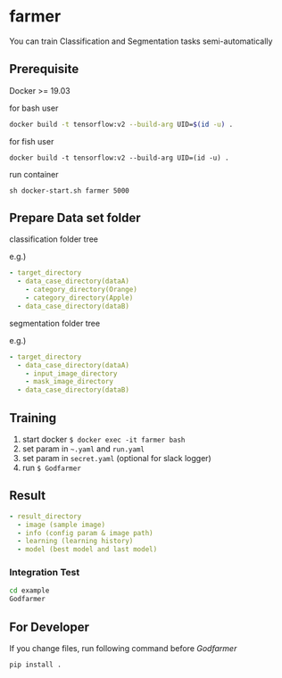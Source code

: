 # farmer

You can train Classification and Segmentation tasks semi-automatically

## Prerequisite

Docker >= 19.03

for bash user
```bash
docker build -t tensorflow:v2 --build-arg UID=$(id -u) .
```

for fish user
```fish
docker build -t tensorflow:v2 --build-arg UID=(id -u) .
```

run container
```
sh docker-start.sh farmer 5000
```

## Prepare Data set folder

classification folder tree

e.g.)

```yaml
- target_directory
  - data_case_directory(dataA)
    - category_directory(Orange)
    - category_directory(Apple)
  - data_case_directory(dataB)
```

segmentation folder tree

e.g.)

```yaml
- target_directory
  - data_case_directory(dataA)
    - input_image_directory
    - mask_image_directory
  - data_case_directory(dataB)
```

## Training

1. start docker `$ docker exec -it farmer bash`
1. set param in `~.yaml` and `run.yaml`
1. set param in `secret.yaml` (optional for slack logger)
1. run `$ Godfarmer`

## Result

```yaml
- result_directory
  - image (sample image)
  - info (config param & image path)
  - learning (learning history)
  - model (best model and last model)
```

### Integration Test

```bash
cd example
Godfarmer
```

## For Developer
If you change files, run following command before *Godfarmer*
```bash
pip install .
```
